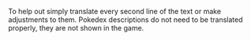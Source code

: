 To help out simply translate every second line of the text or make adjustments to them.
Pokedex descriptions do not need to be translated properly, they are not shown in the game.
